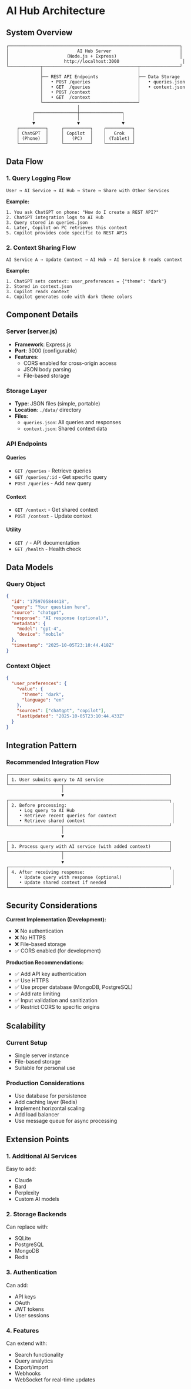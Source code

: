 # AI Hub Architecture

## System Overview

```
┌─────────────────────────────────────────────────────────────────┐
│                          AI Hub Server                          │
│                      (Node.js + Express)                        │
│                     http://localhost:3000                        │
└────────────┬────────────────────────────────────┬───────────────┘
             │                                    │
             ├── REST API Endpoints               ├── Data Storage
             │   • POST /queries                  │   • queries.json
             │   • GET  /queries                  │   • context.json
             │   • POST /context                  │
             │   • GET  /context                  │
             └────────────────────────────────────┘
                           │
          ┌────────────────┼────────────────┐
          │                │                │
          ▼                ▼                ▼
    ┌──────────┐     ┌──────────┐    ┌──────────┐
    │ ChatGPT  │     │ Copilot  │    │   Grok   │
    │ (Phone)  │     │   (PC)   │    │ (Tablet) │
    └──────────┘     └──────────┘    └──────────┘
```

## Data Flow

### 1. Query Logging Flow

```
User → AI Service → AI Hub → Store → Share with Other Services
```

**Example:**
```
1. You ask ChatGPT on phone: "How do I create a REST API?"
2. ChatGPT integration logs to AI Hub
3. Query stored in queries.json
4. Later, Copilot on PC retrieves this context
5. Copilot provides code specific to REST APIs
```

### 2. Context Sharing Flow

```
AI Service A → Update Context → AI Hub → AI Service B reads context
```

**Example:**
```
1. ChatGPT sets context: user_preferences = {"theme": "dark"}
2. Stored in context.json
3. Copilot reads context
4. Copilot generates code with dark theme colors
```

## Component Details

### Server (server.js)
- **Framework**: Express.js
- **Port**: 3000 (configurable)
- **Features**:
  - CORS enabled for cross-origin access
  - JSON body parsing
  - File-based storage

### Storage Layer
- **Type**: JSON files (simple, portable)
- **Location**: `./data/` directory
- **Files**:
  - `queries.json`: All queries and responses
  - `context.json`: Shared context data

### API Endpoints

#### Queries
- `GET /queries` - Retrieve queries
- `GET /queries/:id` - Get specific query
- `POST /queries` - Add new query

#### Context
- `GET /context` - Get shared context
- `POST /context` - Update context

#### Utility
- `GET /` - API documentation
- `GET /health` - Health check

## Data Models

### Query Object
```json
{
  "id": "1759705844418",
  "query": "Your question here",
  "source": "chatgpt",
  "response": "AI response (optional)",
  "metadata": {
    "model": "gpt-4",
    "device": "mobile"
  },
  "timestamp": "2025-10-05T23:10:44.418Z"
}
```

### Context Object
```json
{
  "user_preferences": {
    "value": {
      "theme": "dark",
      "language": "en"
    },
    "sources": ["chatgpt", "copilot"],
    "lastUpdated": "2025-10-05T23:10:44.433Z"
  }
}
```

## Integration Pattern

### Recommended Integration Flow

```
┌─────────────────────────────────────────────────────────────┐
│ 1. User submits query to AI service                         │
└────────────────────┬────────────────────────────────────────┘
                     │
                     ▼
┌─────────────────────────────────────────────────────────────┐
│ 2. Before processing:                                        │
│    • Log query to AI Hub                                     │
│    • Retrieve recent queries for context                     │
│    • Retrieve shared context                                 │
└────────────────────┬────────────────────────────────────────┘
                     │
                     ▼
┌─────────────────────────────────────────────────────────────┐
│ 3. Process query with AI service (with added context)       │
└────────────────────┬────────────────────────────────────────┘
                     │
                     ▼
┌─────────────────────────────────────────────────────────────┐
│ 4. After receiving response:                                 │
│    • Update query with response (optional)                   │
│    • Update shared context if needed                         │
└─────────────────────────────────────────────────────────────┘
```

## Security Considerations

**Current Implementation (Development):**
- ❌ No authentication
- ❌ No HTTPS
- ❌ File-based storage
- ✅ CORS enabled (for development)

**Production Recommendations:**
- ✅ Add API key authentication
- ✅ Use HTTPS
- ✅ Use proper database (MongoDB, PostgreSQL)
- ✅ Add rate limiting
- ✅ Input validation and sanitization
- ✅ Restrict CORS to specific origins

## Scalability

### Current Setup
- Single server instance
- File-based storage
- Suitable for personal use

### Production Considerations
- Use database for persistence
- Add caching layer (Redis)
- Implement horizontal scaling
- Add load balancer
- Use message queue for async processing

## Extension Points

### 1. Additional AI Services
Easy to add:
- Claude
- Bard
- Perplexity
- Custom AI models

### 2. Storage Backends
Can replace with:
- SQLite
- PostgreSQL
- MongoDB
- Redis

### 3. Authentication
Can add:
- API keys
- OAuth
- JWT tokens
- User sessions

### 4. Features
Can extend with:
- Search functionality
- Query analytics
- Export/import
- Webhooks
- WebSocket for real-time updates
